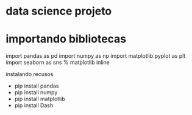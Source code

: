 # data science projeto 

# importando bibliotecas 
 import   pandas   as   pd 
 import   numpy   as   np 
 import   matplotlib.pyplot   as   plt 
 import   seaborn   as   sns 
 % matplotlib  inline

<p>instalando recusos </p>
<ul>
<li>pip install pandas</li>
<li>pip install numpy</li>
<li>pip install matplotlib</li>
<li>pip install Dash</li>
</ul>
